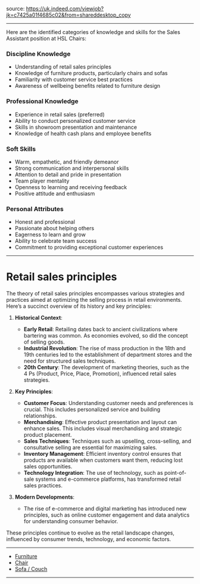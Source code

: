 source: https://uk.indeed.com/viewjob?jk=c7425a01f4685c02&from=shareddesktop_copy

---

Here are the identified categories of knowledge and skills for the Sales Assistant position at HSL Chairs:

### Discipline Knowledge
- Understanding of retail sales principles
- Knowledge of furniture products, particularly chairs and sofas
- Familiarity with customer service best practices
- Awareness of wellbeing benefits related to furniture design

### Professional Knowledge
- Experience in retail sales (preferred)
- Ability to conduct personalized customer service
- Skills in showroom presentation and maintenance
- Knowledge of health cash plans and employee benefits

### Soft Skills
- Warm, empathetic, and friendly demeanor
- Strong communication and interpersonal skills
- Attention to detail and pride in presentation
- Team player mentality
- Openness to learning and receiving feedback
- Positive attitude and enthusiasm

### Personal Attributes
- Honest and professional
- Passionate about helping others
- Eagerness to learn and grow
- Ability to celebrate team success
- Commitment to providing exceptional customer experiences

---

# Retail sales principles

The theory of retail sales principles encompasses various strategies and practices aimed at optimizing the selling process in retail environments. Here’s a succinct overview of its history and key principles:

1. **Historical Context**:
   - **Early Retail**: Retailing dates back to ancient civilizations where bartering was common. As economies evolved, so did the concept of selling goods.
   - **Industrial Revolution**: The rise of mass production in the 18th and 19th centuries led to the establishment of department stores and the need for structured sales techniques.
   - **20th Century**: The development of marketing theories, such as the 4 Ps (Product, Price, Place, Promotion), influenced retail sales strategies.

2. **Key Principles**:
   - **Customer Focus**: Understanding customer needs and preferences is crucial. This includes personalized service and building relationships.
   - **Merchandising**: Effective product presentation and layout can enhance sales. This includes visual merchandising and strategic product placement.
   - **Sales Techniques**: Techniques such as upselling, cross-selling, and consultative selling are essential for maximizing sales.
   - **Inventory Management**: Efficient inventory control ensures that products are available when customers want them, reducing lost sales opportunities.
   - **Technology Integration**: The use of technology, such as point-of-sale systems and e-commerce platforms, has transformed retail sales practices.

3. **Modern Developments**:
   - The rise of e-commerce and digital marketing has introduced new principles, such as online customer engagement and data analytics for understanding consumer behavior.

These principles continue to evolve as the retail landscape changes, influenced by consumer trends, technology, and economic factors.

---

- [Furniture](https://en.wikipedia.org/wiki/Furniture)
- [Chair](https://en.wikipedia.org/wiki/Chair)
- [Sofa / Couch](https://en.wikipedia.org/wiki/Couch)

---
